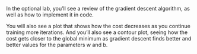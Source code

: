 In the optional lab, you’ll see a review of the gradient descent algorithm, as well as how to implement it in code.

You will also see a plot that shows how the cost decreases as you continue training more iterations.  And you’ll also see a contour plot, seeing how the cost gets closer to the global minimum as gradient descent finds better and better values for the parameters w and b.